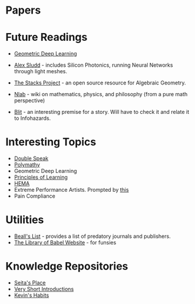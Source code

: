 # Papers

# Future Readings
* [Geometric Deep Learning](https://geometricdeeplearning.com/blogs/)
* [Alex Sludd](https://alexsludds.github.io) - includes Silicon Photonics, running Neural Networks through light meshes.
* [The Stacks Project](https://stacks.math.columbia.edu) - an open source resource for Algebraic Geometry.
* [Nlab](https://ncatlab.org/nlab/show/HomePage) - wiki on mathematics, physics, and philosophy (from a pure math perspective)

* [Blit](https://en.wikipedia.org/wiki/BLIT_(short_story)) - an interesting premise for a story. Will have to check it and relate it to Infohazards.

# Interesting Topics
* [Double Speak](https://www.youtube.com/watch?v=qP07oyFTRXc)
*  [Polymathy](https://en.wikipedia.org/wiki/Polymath)
* Geometric Deep Learning
* [Principles of Learning](https://en.wikipedia.org/wiki/Principles_of_learning)
* [HEMA](https://wiktenauer.com/wiki/Main_Page)
* Extreme Performance Artists. Prompted by [this](https://www.youtube.com/watch?v=GrBZuCQAPAw) 
* Pain Compliance

# Utilities
* [Beall's List](https://beallslist.net) - provides a list of predatory journals and publishers. 
* [The Library of Babel Website](https://libraryofbabel.info) - for funsies

# Knowledge Repositories
* [Seita's Place](https://danieltakeshi.github.io/new-start-here.html) 
* [Very Short Introductions](https://en.wikipedia.org/wiki/Very_Short_Introductions)
* [Kevin's Habits](https://kevinhabits.com)
